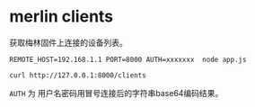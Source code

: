 # merlin clients

获取梅林固件上连接的设备列表。

```
REMOTE_HOST=192.168.1.1 PORT=8000 AUTH=xxxxxxx  node app.js

curl http://127.0.0.1:8000/clients
```

`AUTH` 为 用户名密码用冒号连接后的字符串base64编码结果。
